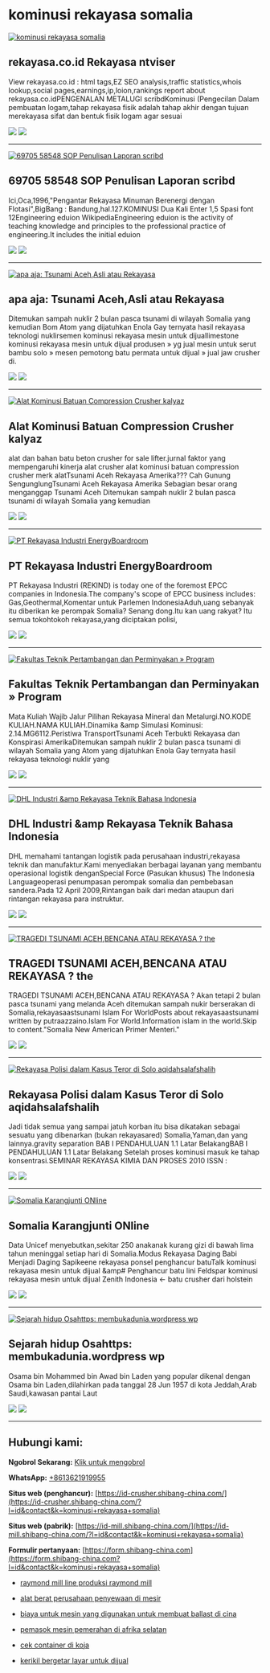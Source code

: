 # kominusi rekayasa somalia

<a href="https://swt.shibang-china.com/?l=id&img&k=kominusi+rekayasa+somalia" target="_blank">![kominusi rekayasa somalia](http://static.shibang-china.com/all-800x300/1326.jpg)</a>

## rekayasa.co.id Rekayasa ntviser
View rekayasa.co.id : html tags,EZ SEO analysis,traffic statistics,whois lookup,social pages,earnings,ip,loion,rankings report about rekayasa.co.idPENGENALAN METALUGI scribdKominusi (Pengecilan Dalam pembuatan logam,tahap rekayasa fisik adalah tahap akhir dengan tujuan merekayasa sifat dan bentuk fisik logam agar sesuai


<a href="https://whatsapp.shibangsoft.com/WhatsApp.php" target="_blank" title="WhatsApp">![](http://static.shibang-china.com/icon/whatsapp.png)</a> <a href="https://swt.shibang-china.com/?l=id&icon&k=kominusi+rekayasa+somalia" target="_blank">![](http://static.shibang-china.com/icon/chat-id.png)</a>

---

<a href="https://swt.shibang-china.com/?l=id&img&k=kominusi+rekayasa+somalia" target="_blank">![69705 58548 SOP Penulisan Laporan scribd](http://static.shibang-china.com/all-800x300/553.jpg)</a>

## 69705 58548 SOP Penulisan Laporan scribd
Ici,Oca,1996,"Pengantar Rekayasa Minuman Berenergi dengan Flotasi",BigBang : Bandung,hal.127.KOMINUSI Dua Kali Enter 1,5 Spasi font 12Engineering eduion WikipediaEngineering eduion is the activity of teaching knowledge and principles to the professional practice of engineering.It includes the initial eduion


<a href="https://whatsapp.shibangsoft.com/WhatsApp.php" target="_blank" title="WhatsApp">![](http://static.shibang-china.com/icon/whatsapp.png)</a> <a href="https://swt.shibang-china.com/?l=id&icon&k=kominusi+rekayasa+somalia" target="_blank">![](http://static.shibang-china.com/icon/chat-id.png)</a>

---

<a href="https://swt.shibang-china.com/?l=id&img&k=kominusi+rekayasa+somalia" target="_blank">![apa aja: Tsunami Aceh,Asli atau Rekayasa](http://static.shibang-china.com/all-800x300/1375.jpg)</a>

## apa aja: Tsunami Aceh,Asli atau Rekayasa
Ditemukan sampah nuklir 2 bulan pasca tsunami di wilayah Somalia yang kemudian Bom Atom yang dijatuhkan Enola Gay ternyata hasil rekayasa teknologi nuklirsemen kominusi rekayasa mesin untuk dijuallimestone kominusi rekayasa mesin untuk dijual produsen » yg jual mesin untuk serut bambu solo » mesen pemotong batu permata untuk dijual » jual jaw crusher di.


<a href="https://whatsapp.shibangsoft.com/WhatsApp.php" target="_blank" title="WhatsApp">![](http://static.shibang-china.com/icon/whatsapp.png)</a> <a href="https://swt.shibang-china.com/?l=id&icon&k=kominusi+rekayasa+somalia" target="_blank">![](http://static.shibang-china.com/icon/chat-id.png)</a>

---

<a href="https://swt.shibang-china.com/?l=id&img&k=kominusi+rekayasa+somalia" target="_blank">![Alat Kominusi Batuan Compression Crusher kalyaz](http://static.shibang-china.com/all-800x300/929.jpg)</a>

## Alat Kominusi Batuan Compression Crusher kalyaz
alat dan bahan batu beton crusher for sale lifter.jurnal faktor yang mempengaruhi kinerja alat crusher alat kominusi batuan compression crusher merk alatTsunami Aceh Rekayasa Amerika??? Cah Gunung SengunglungTsunami Aceh Rekayasa Amerika Sebagian besar orang menganggap Tsunami Aceh Ditemukan sampah nuklir 2 bulan pasca tsunami di wilayah Somalia yang kemudian


<a href="https://whatsapp.shibangsoft.com/WhatsApp.php" target="_blank" title="WhatsApp">![](http://static.shibang-china.com/icon/whatsapp.png)</a> <a href="https://swt.shibang-china.com/?l=id&icon&k=kominusi+rekayasa+somalia" target="_blank">![](http://static.shibang-china.com/icon/chat-id.png)</a>

---

<a href="https://swt.shibang-china.com/?l=id&img&k=kominusi+rekayasa+somalia" target="_blank">![PT Rekayasa Industri EnergyBoardroom](http://static.shibang-china.com/all-800x300/189.jpg)</a>

## PT Rekayasa Industri EnergyBoardroom
PT Rekayasa Industri (REKIND) is today one of the foremost EPCC companies in Indonesia.The company's scope of EPCC business includes: Gas,Geothermal,Komentar untuk Parlemen IndonesiaAduh,uang sebanyak itu diberikan ke perompak Somalia? Senang dong.Itu kan uang rakyat? Itu semua tokohtokoh rekayasa,yang diciptakan polisi,


<a href="https://whatsapp.shibangsoft.com/WhatsApp.php" target="_blank" title="WhatsApp">![](http://static.shibang-china.com/icon/whatsapp.png)</a> <a href="https://swt.shibang-china.com/?l=id&icon&k=kominusi+rekayasa+somalia" target="_blank">![](http://static.shibang-china.com/icon/chat-id.png)</a>

---

<a href="https://swt.shibang-china.com/?l=id&img&k=kominusi+rekayasa+somalia" target="_blank">![Fakultas Teknik Pertambangan dan Perminyakan » Program](http://static.shibang-china.com/all-800x300/1392.jpg)</a>

## Fakultas Teknik Pertambangan dan Perminyakan » Program
Mata Kuliah Wajib Jalur Pilihan Rekayasa Mineral dan Metalurgi.NO.KODE KULIAH.NAMA KULIAH.Dinamika &amp Simulasi Kominusi: 2.14.MG6112.Peristiwa TransportTsunami Aceh Terbukti Rekayasa dan Konspirasi AmerikaDitemukan sampah nuklir 2 bulan pasca tsunami di wilayah Somalia yang Atom yang dijatuhkan Enola Gay ternyata hasil rekayasa teknologi nuklir yang


<a href="https://whatsapp.shibangsoft.com/WhatsApp.php" target="_blank" title="WhatsApp">![](http://static.shibang-china.com/icon/whatsapp.png)</a> <a href="https://swt.shibang-china.com/?l=id&icon&k=kominusi+rekayasa+somalia" target="_blank">![](http://static.shibang-china.com/icon/chat-id.png)</a>

---

<a href="https://swt.shibang-china.com/?l=id&img&k=kominusi+rekayasa+somalia" target="_blank">![DHL Industri &amp Rekayasa Teknik Bahasa Indonesia](http://static.shibang-china.com/all-800x300/264.jpg)</a>

## DHL Industri &amp Rekayasa Teknik Bahasa Indonesia
DHL memahami tantangan logistik pada perusahaan industri,rekayasa teknik dan manufaktur.Kami menyediakan berbagai layanan yang membantu operasional logistik denganSpecial Force (Pasukan khusus) The Indonesia Languageoperasi penumpasan perompak somalia dan pembebasan sandera.Pada 12 April 2009,Rintangan baik dari medan ataupun dari rintangan rekayasa para instruktur.


<a href="https://whatsapp.shibangsoft.com/WhatsApp.php" target="_blank" title="WhatsApp">![](http://static.shibang-china.com/icon/whatsapp.png)</a> <a href="https://swt.shibang-china.com/?l=id&icon&k=kominusi+rekayasa+somalia" target="_blank">![](http://static.shibang-china.com/icon/chat-id.png)</a>

---

<a href="https://swt.shibang-china.com/?l=id&img&k=kominusi+rekayasa+somalia" target="_blank">![TRAGEDI TSUNAMI ACEH,BENCANA ATAU REKAYASA ? the](http://static.shibang-china.com/all-800x300/643.jpg)</a>

## TRAGEDI TSUNAMI ACEH,BENCANA ATAU REKAYASA ? the
TRAGEDI TSUNAMI ACEH,BENCANA ATAU REKAYASA ? Akan tetapi 2 bulan pasca tsunami yang melanda Aceh ditemukan sampah nukir berserakan di Somalia,rekayasaastsunami Islam For WorldPosts about rekayasaastsunami written by putraazzaino.Islam For World.Information islam in the world.Skip to content."Somalia New American Primer Menteri."


<a href="https://whatsapp.shibangsoft.com/WhatsApp.php" target="_blank" title="WhatsApp">![](http://static.shibang-china.com/icon/whatsapp.png)</a> <a href="https://swt.shibang-china.com/?l=id&icon&k=kominusi+rekayasa+somalia" target="_blank">![](http://static.shibang-china.com/icon/chat-id.png)</a>

---

<a href="https://swt.shibang-china.com/?l=id&img&k=kominusi+rekayasa+somalia" target="_blank">![Rekayasa Polisi dalam Kasus Teror di Solo aqidahsalafshalih](http://static.shibang-china.com/all-800x300/1422.jpg)</a>

## Rekayasa Polisi dalam Kasus Teror di Solo aqidahsalafshalih
Jadi tidak semua yang sampai jatuh korban itu bisa dikatakan sebagai sesuatu yang dibenarkan (bukan rekayasared) Somalia,Yaman,dan yang lainnya.gravity separation BAB I PENDAHULUAN 1.1 Latar BelakangBAB I PENDAHULUAN 1.1 Latar Belakang Setelah proses kominusi masuk ke tahap konsentrasi.SEMINAR REKAYASA KIMIA DAN PROSES 2010 ISSN :


<a href="https://whatsapp.shibangsoft.com/WhatsApp.php" target="_blank" title="WhatsApp">![](http://static.shibang-china.com/icon/whatsapp.png)</a> <a href="https://swt.shibang-china.com/?l=id&icon&k=kominusi+rekayasa+somalia" target="_blank">![](http://static.shibang-china.com/icon/chat-id.png)</a>

---

<a href="https://swt.shibang-china.com/?l=id&img&k=kominusi+rekayasa+somalia" target="_blank">![Somalia Karangjunti ONline](http://static.shibang-china.com/all-800x300/498.jpg)</a>

## Somalia Karangjunti ONline
Data Unicef menyebutkan,sekitar 250 anakanak kurang gizi di bawah lima tahun meninggal setiap hari di Somalia.Modus Rekayasa Daging Babi Menjadi Daging Sapikeene rekayasa ponsel penghancur batuTalk kominusi rekayasa mesin untuk dijual &amp# Penghancur batu lini Feldspar kominusi rekayasa mesin untuk dijual Zenith Indonesia ← batu crusher dari holstein


<a href="https://whatsapp.shibangsoft.com/WhatsApp.php" target="_blank" title="WhatsApp">![](http://static.shibang-china.com/icon/whatsapp.png)</a> <a href="https://swt.shibang-china.com/?l=id&icon&k=kominusi+rekayasa+somalia" target="_blank">![](http://static.shibang-china.com/icon/chat-id.png)</a>

---

<a href="https://swt.shibang-china.com/?l=id&img&k=kominusi+rekayasa+somalia" target="_blank">![Sejarah hidup Osahttps: membukadunia.wordpress wp](http://static.shibang-china.com/all-800x300/1368.jpg)</a>

## Sejarah hidup Osahttps: membukadunia.wordpress wp
Osama bin Mohammed bin Awad bin Laden yang popular dikenal dengan Osama bin Laden,dilahirkan pada tanggal 28 Jun 1957 di kota Jeddah,Arab Saudi,kawasan pantai Laut

<a href="https://whatsapp.shibangsoft.com/WhatsApp.php" target="_blank" title="WhatsApp">![](http://static.shibang-china.com/icon/whatsapp.png)</a> <a href="https://swt.shibang-china.com/?l=id&icon&k=kominusi+rekayasa+somalia" target="_blank">![](http://static.shibang-china.com/icon/chat-id.png)</a>

---
## Hubungi kami:

**Ngobrol Sekarang:** [Klik untuk mengobrol](https://swt.shibang-china.com?l=id&contact&k=kominusi+rekayasa+somalia)

**WhatsApp:**  [+8613621919955](https://whatsapp.shibangsoft.com/WhatsApp.php)

**Situs web (penghancur):** [https://id-crusher.shibang-china.com/](https://id-crusher.shibang-china.com/?l=id&contact&k=kominusi+rekayasa+somalia)

**Situs web (pabrik):** [https://id-mill.shibang-china.com/](https://id-mill.shibang-china.com/?l=id&contact&k=kominusi+rekayasa+somalia)

**Formulir pertanyaan:** [https://form.shibang-china.com](https://form.shibang-china.com?l=id&contact&k=kominusi+rekayasa+somalia)

* [raymond mill line produksi raymond mill](../40/raymond%20mill%20line%20produksi%20raymond%20mill.md)

* [alat berat perusahaan penyewaan di mesir](../35/alat%20berat%20perusahaan%20penyewaan%20di%20mesir.md)

* [biaya untuk mesin yang digunakan untuk membuat ballast di cina](../32/biaya%20untuk%20mesin%20yang%20digunakan%20untuk%20membuat%20ballast%20di%20cina.md)

* [pemasok mesin pemerahan di afrika selatan](../35/pemasok%20mesin%20pemerahan%20di%20afrika%20selatan.md)

* [cek container di koja](../35/cek%20container%20di%20koja.md)

* [kerikil bergetar layar untuk dijual](../33/kerikil%20bergetar%20layar%20untuk%20dijual.md)